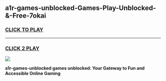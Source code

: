 
## a1r-games-unblocked-Games-Play-Unblocked-&-Free-7okai
<h3>
<a href="https://premium76.site?title=a1r-games-unblocked&ref=24A">CLICK TO PLAY</a></h3>
<hr>

<h3>
<a href="https://premium76.site?title=a1r-games-unblocked&ref=24A">CLICK 2 PLAY</a>
  
</h3>

<a href="https://premium76.site?title=a1r-games-unblocked&ref=24A"><img src="https://clearcache.store/games.png"></a>


**a1r-games-unblocked games unblocked: Your Gateway to Fun and Accessible Online Gaming**

